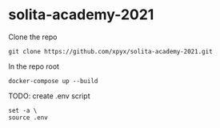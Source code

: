 # solita-academy-2021

Clone the repo

`git clone https://github.com/xpyx/solita-academy-2021.git`

In the repo root

`docker-compose up --build`

TODO: create .env script
```
set -a \
source .env

```
